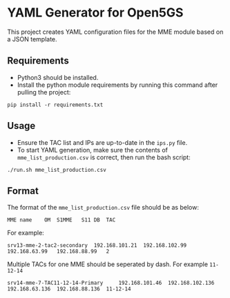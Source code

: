 # YAML Generator for Open5GS

This project creates YAML configuration files for the MME module based on a JSON template.

## Requirements

- Python3 should be installed.
- Install the python module requirements by running this command after pulling the project:
```
pip install -r requirements.txt
```

## Usage

- Ensure the TAC list and IPs are up-to-date in the <code>ips.py</code> file. 
- To start YAML generation, make sure the contents of <code>mme_list_production.csv</code> is correct, then run the bash script:
```
./run.sh mme_list_production.csv
```

## Format

The format of the <code>mme_list_production.csv</code> file should be as below:

```
MME name	OM	S1MME	S11	DB	TAC
```

For example:
```
srv13-mme-2-tac2-secondary	192.168.101.21	192.168.102.99	192.168.63.99	192.168.88.99	2
```

Multiple TACs for one MME should be seperated by dash. For example <code>11-12-14</code>
```
srv14-mme-7-TAC11-12-14-Primary		192.168.101.46	192.168.102.136	192.168.63.136	192.168.88.136	11-12-14
```
